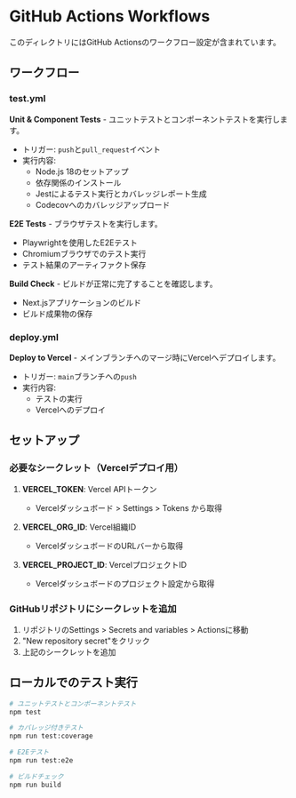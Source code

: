 # GitHub Actions Workflows

このディレクトリにはGitHub Actionsのワークフロー設定が含まれています。

## ワークフロー

### test.yml
**Unit & Component Tests** - ユニットテストとコンポーネントテストを実行します。

- トリガー: `push`と`pull_request`イベント
- 実行内容:
  - Node.js 18のセットアップ
  - 依存関係のインストール
  - Jestによるテスト実行とカバレッジレポート生成
  - Codecovへのカバレッジアップロード

**E2E Tests** - ブラウザテストを実行します。

- Playwrightを使用したE2Eテスト
- Chromiumブラウザでのテスト実行
- テスト結果のアーティファクト保存

**Build Check** - ビルドが正常に完了することを確認します。

- Next.jsアプリケーションのビルド
- ビルド成果物の保存

### deploy.yml
**Deploy to Vercel** - メインブランチへのマージ時にVercelへデプロイします。

- トリガー: `main`ブランチへの`push`
- 実行内容:
  - テストの実行
  - Vercelへのデプロイ

## セットアップ

### 必要なシークレット（Vercelデプロイ用）

1. **VERCEL_TOKEN**: Vercel APIトークン
   - Vercelダッシュボード > Settings > Tokens から取得

2. **VERCEL_ORG_ID**: Vercel組織ID
   - VercelダッシュボードのURLバーから取得

3. **VERCEL_PROJECT_ID**: VercelプロジェクトID
   - Vercelダッシュボードのプロジェクト設定から取得

### GitHubリポジトリにシークレットを追加

1. リポジトリのSettings > Secrets and variables > Actionsに移動
2. "New repository secret"をクリック
3. 上記のシークレットを追加

## ローカルでのテスト実行

```bash
# ユニットテストとコンポーネントテスト
npm test

# カバレッジ付きテスト
npm run test:coverage

# E2Eテスト
npm run test:e2e

# ビルドチェック
npm run build
```

